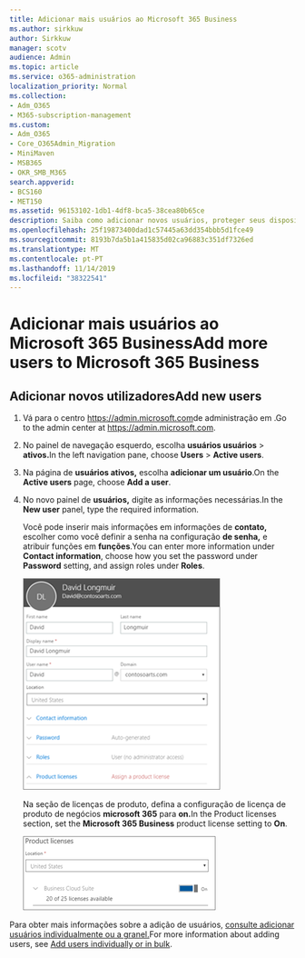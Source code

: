 ```yaml
---
title: Adicionar mais usuários ao Microsoft 365 Business
ms.author: sirkkuw
author: Sirkkuw
manager: scotv
audience: Admin
ms.topic: article
ms.service: o365-administration
localization_priority: Normal
ms.collection:
- Adm_O365
- M365-subscription-management
ms.custom:
- Adm_O365
- Core_O365Admin_Migration
- MiniMaven
- MSB365
- OKR_SMB_M365
search.appverid:
- BCS160
- MET150
ms.assetid: 96153102-1db1-4df8-bca5-38cea80b65ce
description: Saiba como adicionar novos usuários, proteger seus dispositivos e atribuir funções no Microsoft 365 Business.
ms.openlocfilehash: 25f19873400dad1c57445a63dd354bbb5d1fce49
ms.sourcegitcommit: 8193b7da5b1a415835d02ca96883c351df7326ed
ms.translationtype: MT
ms.contentlocale: pt-PT
ms.lasthandoff: 11/14/2019
ms.locfileid: "38322541"
---
```

# <a name="add-more-users-to-microsoft-365-business"></a><span data-ttu-id="54266-103">Adicionar mais usuários ao Microsoft 365 Business</span><span class="sxs-lookup"><span data-stu-id="54266-103">Add more users to Microsoft 365 Business</span></span>

## <a name="add-new-users"></a><span data-ttu-id="54266-104">Adicionar novos utilizadores</span><span class="sxs-lookup"><span data-stu-id="54266-104">Add new users</span></span>

1. <span data-ttu-id="54266-105">Vá para o centro <a href="https://go.microsoft.com/fwlink/p/?linkid=837890" target="_blank">https://admin.microsoft.com</a>de administração em .</span><span class="sxs-lookup"><span data-stu-id="54266-105">Go to the admin center at <a href="https://go.microsoft.com/fwlink/p/?linkid=837890" target="_blank">https://admin.microsoft.com</a>.</span></span> 
2. <span data-ttu-id="54266-106">No painel de navegação esquerdo, escolha **usuários usuários** \> **ativos.**</span><span class="sxs-lookup"><span data-stu-id="54266-106">In the left navigation pane, choose **Users** \> **Active users**.</span></span>
3. <span data-ttu-id="54266-107">Na página de **usuários ativos,** escolha **adicionar um usuário**.</span><span class="sxs-lookup"><span data-stu-id="54266-107">On the **Active users** page, choose **Add a user**.</span></span>
4. <span data-ttu-id="54266-108">No novo painel de **usuários,** digite as informações necessárias.</span><span class="sxs-lookup"><span data-stu-id="54266-108">In the **New user** panel, type the required information.</span></span> 
  
    <span data-ttu-id="54266-109">Você pode inserir mais informações em informações de **contato,** escolher como você definir a senha na configuração **de senha,** e atribuir funções em **funções**.</span><span class="sxs-lookup"><span data-stu-id="54266-109">You can enter more information under **Contact information**, choose how you set the password under **Password** setting, and assign roles under **Roles**.</span></span>
      
    ![Enter user information in the New user card](media/f04d39ca-48be-4868-8330-8552a4754c8b.png)
      
    <span data-ttu-id="54266-111">Na seção de licenças de produto, defina a configuração de licença de produto de negócios **microsoft 365** para **on.**</span><span class="sxs-lookup"><span data-stu-id="54266-111">In the Product licenses section, set the **Microsoft 365 Business** product license setting to **On**.</span></span>
      
    ![Set the license setting to On position](media/7404f7f7-93bc-44a3-9ffb-4208b5b17402.png)
  
<span data-ttu-id="54266-113">Para obter mais informações sobre a adição de usuários, [consulte adicionar usuários individualmente ou a granel.](https://docs.microsoft.com/office365/admin/add-users/add-users)</span><span class="sxs-lookup"><span data-stu-id="54266-113">For  more information about adding users, see [Add users individually or in bulk](https://docs.microsoft.com/office365/admin/add-users/add-users).</span></span>
  

